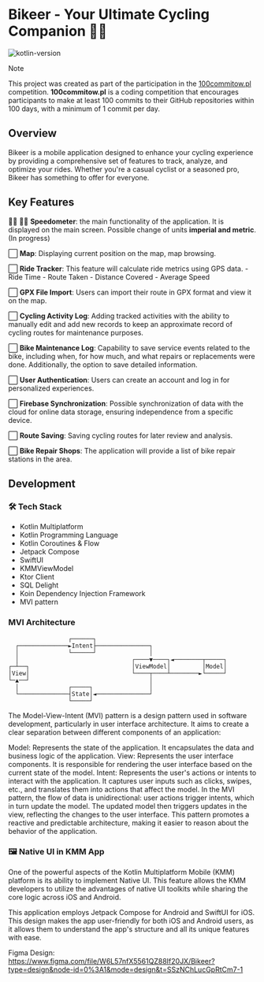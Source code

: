 # Bikeer - Your Ultimate Cycling Companion 🚴‍♂️

![kotlin-version](https://img.shields.io/badge/kotlin-1.9.22-blue)
> [!NOTE]  
> This project was created as part of the participation in the [100commitow.pl](https://100commitow.pl) competition.
**100commitow.pl** is a coding competition that encourages participants to make at least 100 commits to their GitHub repositories within 100 days, with a minimum of 1 commit per day.

## Overview

Bikeer is a mobile application designed to enhance your cycling experience by providing a comprehensive set of features to track, analyze, and optimize your rides. Whether you're a casual cyclist or a seasoned pro, Bikeer has something to offer for everyone.

## Key Features
🤖🔄 🍏🔄 **Speedometer**: the main functionality of the application. It is displayed on the main screen. Possible change of units **imperial and metric**. (In progress)

⬜️ **Map**: Displaying current position on the map, map browsing.

⬜️ **Ride Tracker**: This feature will calculate ride metrics using GPS data.
    - Ride Time
    - Route Taken
    - Distance Covered
    - Average Speed

⬜️ **GPX File Import**: Users can import their route in GPX format and view it on the map.

⬜️ **Cycling Activity Log**: Adding tracked activities with the ability to manually edit and add new records to keep an approximate record of cycling routes for maintenance purposes.

⬜️ **Bike Maintenance Log**: Capability to save service events related to the bike, including when, for how much, and what repairs or replacements were done. Additionally, the option 
to save detailed information.

⬜️ **User Authentication**: Users can create an account and log in for personalized experiences.

⬜️ **Firebase Synchronization**: Possible synchronization of data with the cloud for online data storage, ensuring independence from a specific device.

⬜️ **Route Saving**: Saving cycling routes for later review and analysis.

⬜️ **Bike Repair Shops**: The application will provide a list of bike repair stations in the area.

## Development

### 🛠️ Tech Stack

- Kotlin Multiplatform
- Kotlin Programming Language
- Kotlin Coroutines & Flow
- Jetpack Compose
- SwiftUI
- KMMViewModel
- Ktor Client
- SQL Delight
- Koin Dependency Injection Framework
- MVI pattern

### MVI Architecture 
```
                 ┌──────┐                                     
  ┌──────────────►Intent├───────────────┐                     
  │              └──────┘               │                     
  │                                ┌────▼────┐◄────────┬─────┐
┌─┴──┐                             │ViewModel│         │Model│
│View│                             └────┬────┴────────►└─────┘
└─▲──┘                                  │                     
  │              ┌─────┐                │                     
  └──────────────┤State│◄───────────────┘                     
                 └─────┘                                      
```

The Model-View-Intent (MVI) pattern is a design pattern used in software development, particularly in user interface architecture. It aims to create a clear separation between different components of an application:

Model: Represents the state of the application. It encapsulates the data and business logic of the application.
View: Represents the user interface components. It is responsible for rendering the user interface based on the current state of the model.
Intent: Represents the user's actions or intents to interact with the application. It captures user inputs such as clicks, swipes, etc., and translates them into actions that affect the model.
In the MVI pattern, the flow of data is unidirectional: user actions trigger intents, which in turn update the model. The updated model then triggers updates in the view, reflecting the changes to the user interface. This pattern promotes a reactive and predictable architecture, making it easier to reason about the behavior of the application.

### 🖼️ Native UI in KMM App

One of the powerful aspects of the Kotlin Multiplatform Mobile (KMM) platform is its ability to implement Native UI. This feature allows the KMM developers to utilize the advantages of native UI toolkits while sharing the core logic across iOS and Android.

This application employs Jetpack Compose for Android and SwiftUI for iOS. This design makes the app user-friendly for both iOS and Android users, as it allows them to understand the app's structure and all its unique features with ease.

Figma Design: https://www.figma.com/file/W6L57nfX5561QZ88If20JX/Bikeer?type=design&node-id=0%3A1&mode=design&t=SSzNChLucGpRtCm7-1
